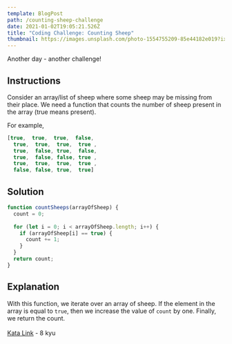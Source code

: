 ```yaml
---
template: BlogPost
path: /counting-sheep-challenge
date: 2021-01-02T19:05:21.526Z
title: "Coding Challenge: Counting Sheep"
thumbnail: https://images.unsplash.com/photo-1554755209-85e44182e019?ixid=MXwxMjA3fDB8MHxwaG90by1wYWdlfHx8fGVufDB8fHw%3D&ixlib=rb-1.2.1&auto=format&fit=crop&w=1267&q=80
---
```

Another day - another challenge!

## Instructions

Consider an array/list of sheep where some sheep may be missing from their place. We need a function that counts the number of sheep present in the array (true means present).

For example,

```javascript
[true,  true,  true,  false,
  true,  true,  true,  true ,
  true,  false, true,  false,
  true,  false, false, true ,
  true,  true,  true,  true ,
  false, false, true,  true]
```

## Solution

```javascript
function countSheeps(arrayOfSheep) {
  count = 0;
  
  for (let i = 0; i < arrayOfSheep.length; i++) {
    if (arrayOfSheep[i] == true) {
      count += 1;
    }
  }
  return count;
}
```

## Explanation

With this function, we iterate over an array of sheep. If the element in the array is equal to `true`, then we increase the value of `count` by one. Finally, we return the count.\
\
[Kata Link](https://www.codewars.com/kata/54edbc7200b811e956000556) - 8 kyu